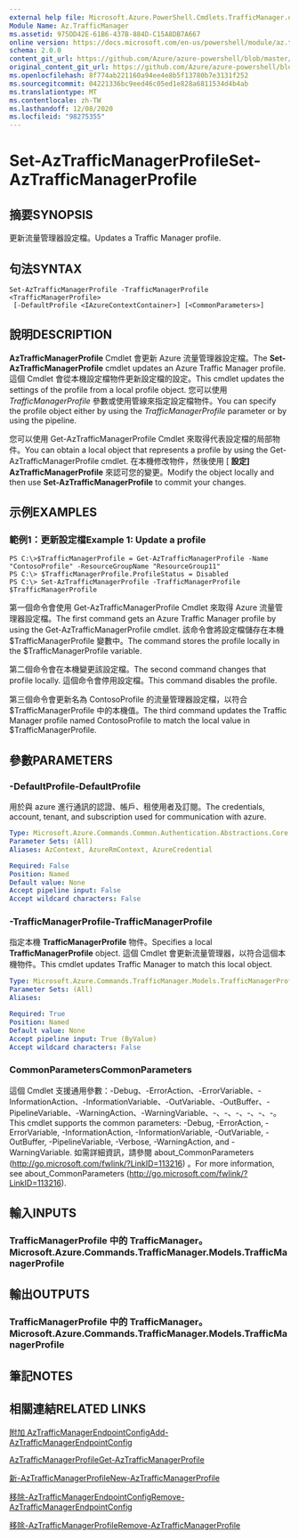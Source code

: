 ```yaml
---
external help file: Microsoft.Azure.PowerShell.Cmdlets.TrafficManager.dll-Help.xml
Module Name: Az.TrafficManager
ms.assetid: 975DD42E-61B6-437B-884D-C15A8DB7A667
online version: https://docs.microsoft.com/en-us/powershell/module/az.trafficmanager/set-aztrafficmanagerprofile
schema: 2.0.0
content_git_url: https://github.com/Azure/azure-powershell/blob/master/src/TrafficManager/TrafficManager/help/Set-AzTrafficManagerProfile.md
original_content_git_url: https://github.com/Azure/azure-powershell/blob/master/src/TrafficManager/TrafficManager/help/Set-AzTrafficManagerProfile.md
ms.openlocfilehash: 8f774ab221160a94ee4e8b5f13780b7e3131f252
ms.sourcegitcommit: 04221336bc9eed46c05ed1e828a6811534d4b4ab
ms.translationtype: MT
ms.contentlocale: zh-TW
ms.lasthandoff: 12/08/2020
ms.locfileid: "98275355"
---
```

# <span data-ttu-id="58fb8-101">Set-AzTrafficManagerProfile</span><span class="sxs-lookup"><span data-stu-id="58fb8-101">Set-AzTrafficManagerProfile</span></span>

## <span data-ttu-id="58fb8-102">摘要</span><span class="sxs-lookup"><span data-stu-id="58fb8-102">SYNOPSIS</span></span>
<span data-ttu-id="58fb8-103">更新流量管理器設定檔。</span><span class="sxs-lookup"><span data-stu-id="58fb8-103">Updates a Traffic Manager profile.</span></span>

## <span data-ttu-id="58fb8-104">句法</span><span class="sxs-lookup"><span data-stu-id="58fb8-104">SYNTAX</span></span>

```
Set-AzTrafficManagerProfile -TrafficManagerProfile <TrafficManagerProfile>
 [-DefaultProfile <IAzureContextContainer>] [<CommonParameters>]
```

## <span data-ttu-id="58fb8-105">說明</span><span class="sxs-lookup"><span data-stu-id="58fb8-105">DESCRIPTION</span></span>
<span data-ttu-id="58fb8-106">**AzTrafficManagerProfile** Cmdlet 會更新 Azure 流量管理器設定檔。</span><span class="sxs-lookup"><span data-stu-id="58fb8-106">The **Set-AzTrafficManagerProfile** cmdlet updates an Azure Traffic Manager profile.</span></span>
<span data-ttu-id="58fb8-107">這個 Cmdlet 會從本機設定檔物件更新設定檔的設定。</span><span class="sxs-lookup"><span data-stu-id="58fb8-107">This cmdlet updates the settings of the profile from a local profile object.</span></span>
<span data-ttu-id="58fb8-108">您可以使用 *TrafficManagerProfile* 參數或使用管線來指定設定檔物件。</span><span class="sxs-lookup"><span data-stu-id="58fb8-108">You can specify the profile object either by using the *TrafficManagerProfile* parameter or by using the pipeline.</span></span>

<span data-ttu-id="58fb8-109">您可以使用 Get-AzTrafficManagerProfile Cmdlet 來取得代表設定檔的局部物件。</span><span class="sxs-lookup"><span data-stu-id="58fb8-109">You can obtain a local object that represents a profile by using the Get-AzTrafficManagerProfile cmdlet.</span></span>
<span data-ttu-id="58fb8-110">在本機修改物件，然後使用 [ **設定] AzTrafficManagerProfile** 來認可您的變更。</span><span class="sxs-lookup"><span data-stu-id="58fb8-110">Modify the object locally and then use **Set-AzTrafficManagerProfile** to commit your changes.</span></span>

## <span data-ttu-id="58fb8-111">示例</span><span class="sxs-lookup"><span data-stu-id="58fb8-111">EXAMPLES</span></span>

### <span data-ttu-id="58fb8-112">範例1：更新設定檔</span><span class="sxs-lookup"><span data-stu-id="58fb8-112">Example 1: Update a profile</span></span>
```
PS C:\>$TrafficManagerProfile = Get-AzTrafficManagerProfile -Name "ContosoProfile" -ResourceGroupName "ResourceGroup11" 
PS C:\> $TrafficManagerProfile.ProfileStatus = Disabled
PS C:\> Set-AzTrafficManagerProfile -TrafficManagerProfile $TrafficManagerProfile
```

<span data-ttu-id="58fb8-113">第一個命令會使用 Get-AzTrafficManagerProfile Cmdlet 來取得 Azure 流量管理器設定檔。</span><span class="sxs-lookup"><span data-stu-id="58fb8-113">The first command gets an Azure Traffic Manager profile by using the Get-AzTrafficManagerProfile cmdlet.</span></span>
<span data-ttu-id="58fb8-114">該命令會將設定檔儲存在本機 $TrafficManagerProfile 變數中。</span><span class="sxs-lookup"><span data-stu-id="58fb8-114">The command stores the profile locally in the $TrafficManagerProfile variable.</span></span>

<span data-ttu-id="58fb8-115">第二個命令會在本機變更該設定檔。</span><span class="sxs-lookup"><span data-stu-id="58fb8-115">The second command changes that profile locally.</span></span>
<span data-ttu-id="58fb8-116">這個命令會停用設定檔。</span><span class="sxs-lookup"><span data-stu-id="58fb8-116">This command disables the profile.</span></span>

<span data-ttu-id="58fb8-117">第三個命令會更新名為 ContosoProfile 的流量管理器設定檔，以符合 $TrafficManagerProfile 中的本機值。</span><span class="sxs-lookup"><span data-stu-id="58fb8-117">The third command updates the Traffic Manager profile named ContosoProfile to match the local value in $TrafficManagerProfile.</span></span>

## <span data-ttu-id="58fb8-118">參數</span><span class="sxs-lookup"><span data-stu-id="58fb8-118">PARAMETERS</span></span>

### <span data-ttu-id="58fb8-119">-DefaultProfile</span><span class="sxs-lookup"><span data-stu-id="58fb8-119">-DefaultProfile</span></span>
<span data-ttu-id="58fb8-120">用於與 azure 進行通訊的認證、帳戶、租使用者及訂閱。</span><span class="sxs-lookup"><span data-stu-id="58fb8-120">The credentials, account, tenant, and subscription used for communication with azure.</span></span>

```yaml
Type: Microsoft.Azure.Commands.Common.Authentication.Abstractions.Core.IAzureContextContainer
Parameter Sets: (All)
Aliases: AzContext, AzureRmContext, AzureCredential

Required: False
Position: Named
Default value: None
Accept pipeline input: False
Accept wildcard characters: False
```

### <span data-ttu-id="58fb8-121">-TrafficManagerProfile</span><span class="sxs-lookup"><span data-stu-id="58fb8-121">-TrafficManagerProfile</span></span>
<span data-ttu-id="58fb8-122">指定本機 **TrafficManagerProfile** 物件。</span><span class="sxs-lookup"><span data-stu-id="58fb8-122">Specifies a local **TrafficManagerProfile** object.</span></span>
<span data-ttu-id="58fb8-123">這個 Cmdlet 會更新流量管理器，以符合這個本機物件。</span><span class="sxs-lookup"><span data-stu-id="58fb8-123">This cmdlet updates Traffic Manager to match this local object.</span></span>

```yaml
Type: Microsoft.Azure.Commands.TrafficManager.Models.TrafficManagerProfile
Parameter Sets: (All)
Aliases:

Required: True
Position: Named
Default value: None
Accept pipeline input: True (ByValue)
Accept wildcard characters: False
```

### <span data-ttu-id="58fb8-124">CommonParameters</span><span class="sxs-lookup"><span data-stu-id="58fb8-124">CommonParameters</span></span>
<span data-ttu-id="58fb8-125">這個 Cmdlet 支援通用參數：-Debug、-ErrorAction、-ErrorVariable、-InformationAction、-InformationVariable、-OutVariable、-OutBuffer、-PipelineVariable、-WarningAction、-WarningVariable、-、-、-、-、-、-。</span><span class="sxs-lookup"><span data-stu-id="58fb8-125">This cmdlet supports the common parameters: -Debug, -ErrorAction, -ErrorVariable, -InformationAction, -InformationVariable, -OutVariable, -OutBuffer, -PipelineVariable, -Verbose, -WarningAction, and -WarningVariable.</span></span> <span data-ttu-id="58fb8-126">如需詳細資訊，請參閱 about_CommonParameters (http://go.microsoft.com/fwlink/?LinkID=113216) 。</span><span class="sxs-lookup"><span data-stu-id="58fb8-126">For more information, see about_CommonParameters (http://go.microsoft.com/fwlink/?LinkID=113216).</span></span>

## <span data-ttu-id="58fb8-127">輸入</span><span class="sxs-lookup"><span data-stu-id="58fb8-127">INPUTS</span></span>

### <span data-ttu-id="58fb8-128">TrafficManagerProfile 中的 TrafficManager。</span><span class="sxs-lookup"><span data-stu-id="58fb8-128">Microsoft.Azure.Commands.TrafficManager.Models.TrafficManagerProfile</span></span>

## <span data-ttu-id="58fb8-129">輸出</span><span class="sxs-lookup"><span data-stu-id="58fb8-129">OUTPUTS</span></span>

### <span data-ttu-id="58fb8-130">TrafficManagerProfile 中的 TrafficManager。</span><span class="sxs-lookup"><span data-stu-id="58fb8-130">Microsoft.Azure.Commands.TrafficManager.Models.TrafficManagerProfile</span></span>

## <span data-ttu-id="58fb8-131">筆記</span><span class="sxs-lookup"><span data-stu-id="58fb8-131">NOTES</span></span>

## <span data-ttu-id="58fb8-132">相關連結</span><span class="sxs-lookup"><span data-stu-id="58fb8-132">RELATED LINKS</span></span>

[<span data-ttu-id="58fb8-133">附加 AzTrafficManagerEndpointConfig</span><span class="sxs-lookup"><span data-stu-id="58fb8-133">Add-AzTrafficManagerEndpointConfig</span></span>](./Add-AzTrafficManagerEndpointConfig.md)

[<span data-ttu-id="58fb8-134">AzTrafficManagerProfile</span><span class="sxs-lookup"><span data-stu-id="58fb8-134">Get-AzTrafficManagerProfile</span></span>](./Get-AzTrafficManagerProfile.md)

[<span data-ttu-id="58fb8-135">新-AzTrafficManagerProfile</span><span class="sxs-lookup"><span data-stu-id="58fb8-135">New-AzTrafficManagerProfile</span></span>](./New-AzTrafficManagerProfile.md)

[<span data-ttu-id="58fb8-136">移除-AzTrafficManagerEndpointConfig</span><span class="sxs-lookup"><span data-stu-id="58fb8-136">Remove-AzTrafficManagerEndpointConfig</span></span>](./Remove-AzTrafficManagerEndpointConfig.md)

[<span data-ttu-id="58fb8-137">移除-AzTrafficManagerProfile</span><span class="sxs-lookup"><span data-stu-id="58fb8-137">Remove-AzTrafficManagerProfile</span></span>](./Remove-AzTrafficManagerProfile.md)


